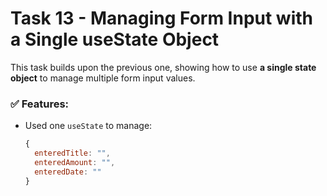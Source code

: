 # Task 13 - Managing Form Input with a Single useState Object

This task builds upon the previous one, showing how to use **a single state object** to manage multiple form input values.

### ✅ Features:
- Used one `useState` to manage:
  ```js
  {
    enteredTitle: "",
    enteredAmount: "",
    enteredDate: ""
  }
